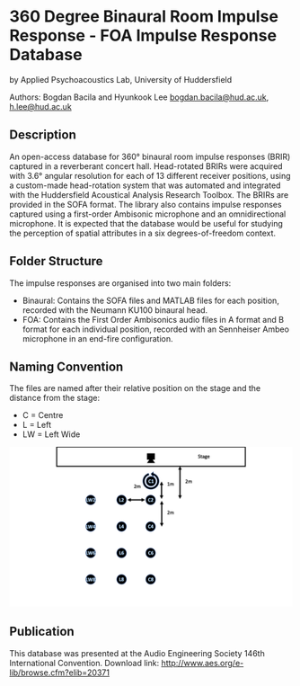 # 360 Degree Binaural Room Impulse Response - FOA Impulse Response Database
by Applied Psychoacoustics Lab, University of Huddersfield

Authors: Bogdan Bacila and Hyunkook Lee
bogdan.bacila@hud.ac.uk, h.lee@hud.ac.uk

## Description
An open-access database for 360° binaural room impulse responses (BRIR) captured in a reverberant concert hall. Head-rotated BRIRs were acquired with 3.6° angular resolution for each of 13 different receiver positions, using a custom-made head-rotation system that was automated and integrated with the Huddersfield Acoustical Analysis Research Toolbox. The BRIRs are provided in the SOFA format. The library also contains impulse responses captured using a first-order Ambisonic microphone and an omnidirectional microphone. It is expected that the database would be useful for studying the perception of spatial attributes in a six degrees-of-freedom context.

## Folder Structure
The impulse responses are organised into two main folders:
* Binaural: Contains the SOFA files and MATLAB files for each position, recorded with the Neumann KU100 binaural head.
* FOA: Contains the First Order Ambisonics audio files in A format and B format for each individual position, recorded with an Sennheiser Ambeo microphone in an end-fire configuration.  

## Naming Convention
The files are named after their relative position on the stage and the distance from the stage:
* C = Centre
* L = Left
* LW = Left Wide

![](img/Stage-Layout.png)

## Publication
This database was presented at the Audio Engineering Society 146th International Convention.
Download link: http://www.aes.org/e-lib/browse.cfm?elib=20371
